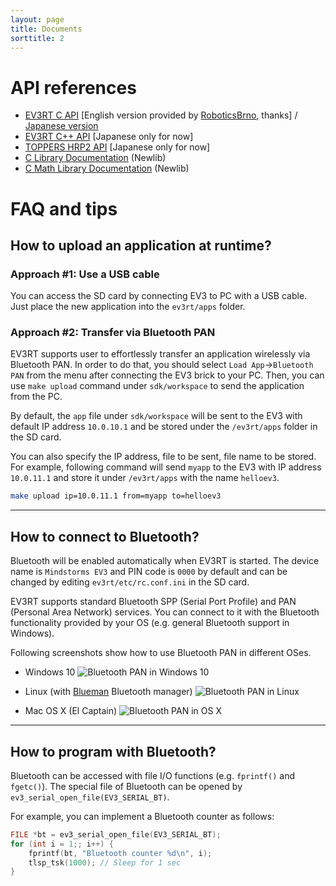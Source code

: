 ```yaml
---
layout: page
title: Documents
sorttitle: 2
---
```


# API references

* [EV3RT C API](http://roboticsbrno.github.io/RB-ev3rt-hrp2-sdk/) [English version provided by [RoboticsBrno](https://github.com/RoboticsBrno), thanks] / [Japanese version](http://www.toppers.jp/ev3pf/EV3RT_C_API_Reference/)
* [EV3RT C++ API](http://www.toppers.jp/ev3pf/EV3RT_CXX_API_Reference/) [Japanese only for now]
* [TOPPERS HRP2 API](https://www.toppers.jp/docs/tech/ngki_spec-171.pdf) [Japanese only for now]
* [C Library Documentation](https://sourceware.org/newlib/libc.html) (Newlib)
* [C Math Library Documentation](https://sourceware.org/newlib/libm.html) (Newlib)

# FAQ and tips

## How to upload an application at runtime?

### Approach #1: Use a USB cable

You can access the SD card by connecting EV3 to PC with a USB cable. Just place the new application into the `ev3rt/apps` folder.

### Approach #2: Transfer via Bluetooth PAN

EV3RT supports user to effortlessly transfer an application wirelessly via Bluetooth PAN.
In order to do that, you should select `Load App`->`Bluetooth PAN` from the menu after connecting the EV3 brick to your PC.
Then, you can use `make upload` command under `sdk/workspace` to send the application from the PC.

By default, the `app` file under `sdk/workspace` will be sent to the EV3 with default IP address `10.0.10.1` and be stored under the `/ev3rt/apps` folder in the SD card.

You can also specify the IP address, file to be sent, file name to be stored. For example, following command will send `myapp` to the EV3 with IP address `10.0.11.1` and store it under `/ev3rt/apps` with the name `helloev3`.

~~~bash
make upload ip=10.0.11.1 from=myapp to=helloev3
~~~

---

## How to connect to Bluetooth?

Bluetooth will be enabled automatically when EV3RT is started. The device name is `Mindstorms EV3` and PIN code is `0000` by default and can be changed by editing `ev3rt/etc/rc.conf.ini` in the SD card.

EV3RT supports standard Bluetooth SPP (Serial Port Profile) and PAN (Personal Area Network) services.
You can connect to it with the Bluetooth functionality provided by your OS (e.g. general Bluetooth support in Windows).

Following screenshots show how to use Bluetooth PAN in different OSes.

* Windows 10
![Bluetooth PAN in Windows 10](../images/pan-win10.png)

* Linux (with [Blueman](https://github.com/blueman-project/blueman) Bluetooth manager)
![Bluetooth PAN in Linux](../images/pan-linux.png)

* Mac OS X (El Captain)
![Bluetooth PAN in OS X](../images/pan-mac.png)

---

## How to program with Bluetooth?

Bluetooth can be accessed with file I/O functions (e.g. `fprintf()` and `fgetc()`).
The special file of Bluetooth can be opened by `ev3_serial_open_file(EV3_SERIAL_BT)`.

For example, you can implement a Bluetooth counter as follows:

~~~c
FILE *bt = ev3_serial_open_file(EV3_SERIAL_BT);
for (int i = 1;; i++) {
    fprintf(bt, "Bluetooth counter %d\n", i);
    tlsp_tsk(1000); // Sleep for 1 sec
}
~~~

